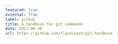 ```yaml
---
featured: true
external: true
label: github
title: A handbook for git commands
date: 2022-06-30
url: https://github.com/flexdinesh/git-handbook
---
```

